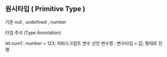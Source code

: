 ## 원시타입 ( Primitive Type )
기존 null , undefined , number 

타입 주석 (Type Annotation)

let num1 : number = 123; 
자바스크립트 변수 선언  변수명 : 변수타입 = 값; 형태로 진행 
